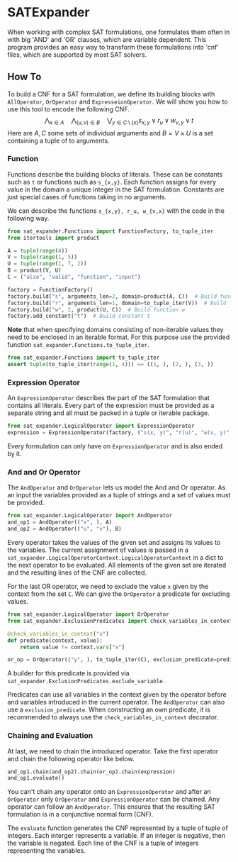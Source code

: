 # SATExpander
When working with complex SAT formulations, one formulates them often in with big 'AND' and 'OR' clauses, which are variable dependent. This program provides an easy way to transform these formulations into 'cnf' files, which are supported by most SAT solvers.

## How To
To build a CNF for a SAT formulation, we define its building blocks with `AllOperator`, `OrOperator` and `ExpresseionOperator`.
We will show you how to use this tool to encode the following CNF.
$$\bigwedge_{x \in A} \quad \bigwedge_{(u, v) \in B} \quad \bigvee_{y \in C \setminus \{x\}} s_{x,y} \vee r_{u} \vee w_{v, y} \vee t $$
Here are $A, C$ some sets of individual arguments and $B = V \times U$ is a set containing a tuple of to arguments.

### Function
Functions describe the building blocks of literals.
These can be constants such as `t` or functions such as `s_{x,y}`.
Each function assigns for every value in the domain a unique integer in the SAT formulation.
Constants are just special cases of functions taking in no arguments.

We can describe the functions `s_{x,y}, r_u, w_{v,x}` with the code in the following way.
```python
from sat_expander.Functions import FunctionFactory, to_tuple_iter
from itertools import product

A = tuple(range(4))
V = tuple(range(1, 5))
U = tuple(range(1, 7, 2))
B = product(V, U)
C = ("also", "valid", "function", "input")

factory = FunctionFactory()
factory.build("s", arguments_len=2, domain=product(A, C))  # Build function s
factory.build("r", arguments_len=1, domain=to_tuple_iter(V))  # Build function r
factory.build("w", 2, product(U, C))  # Build function w
factory.add_constant("t")  # Build constant t
```
**Note** that when specifying domains consisting of non-iterable values they need to be enclosed in an iterable format.
For this purpose use the provided function `sat_expander.Functions.to_tuple_iter`.
```python
from sat_expander.Functions import to_tuple_iter
assert tuple(to_tuple_iter(range(1, 4))) == ((1, ), (2, ), (3, ))
```

### Expression Operator
An `ExpressionOperator` describes the part of the SAT formulation that contains all literals. Every part of the expression must be provided as a separate string and all must be packed in a tuple or iterable package.
```python
from sat_expander.LogicalOperator import ExpressionOperator
expression = ExpressionOperator(factory, ("s(x, y)", "r(u)", "w(v, y)", "t"))
```
Every formulation can only have on `ExpressionOperator` and is also ended by it.

### And and Or Operator
The `AndOperator` and `OrOperator` lets us model the And and Or operator. As an input the variables provided as a tuple of strings and a set of values must be provided. 
```python
from sat_expander.LogicalOperator import AndOperator
and_op1 = AndOperator(("x", ), A)
and_op2 = AndOperator(("u", "v"), B)
```
Every operator takes the values of the given set and assigns its values to the variables. The current assignment of values is passed in a `sat_expander.LogicalOperatorContext.LogicalOperatorContext` in a dict to the next operator to be evaluated. All elements of the given set are iterated and the resulting lines of the CNF are collected.

For the last OR operator, we need to exclude the value `x` given by the context from the set `C`. We can give the `OrOperator` a predicate for excluding values.
```python
from sat_expander.LogicalOperator import OrOperator
from sat_expander.ExclusionPredicates import check_variables_in_context

@check_variables_in_context("x")
def predicate(context, value):
    return value != context.vars["x"]

or_op = OrOperator(("y", ), to_tuple_iter(C), exclusion_predicate=predicate)
```
A builder for this predicate is provided via `sat_expander.ExclusionPredicates.exclude_variable`.

Predicates can use all variables in the context given by the operator before and variables introduced in the current operator. The `AndOperator` can also use a `exclusion_predicate`. When constructing an own predicate, it is recommended to always use the `check_variables_in_context` decorator.

### Chaining and Evaluation
At last, we need to chain the introduced operator. Take the first operator and chain the following operator like below.
```python
and_op1.chain(and_op2).chain(or_op).chain(expression)
and_op1.evaluate()
```
You can't chain any operator onto an `ExpressionOperator` and after an `OrOperator` only `OrOperator` and `ExpressionOperator` can be chained. Any operator can follow an `AndOperator`. This ensures that the resulting SAT formulation is in a conjunctive normal form (CNF).

The `evaluate` function generates the CNF represented by a tuple of tuple of integers. Each interger represents a variable. If an integer is negative, then the variable is negated. Each line of the CNF is a tuple of integers representing the variables.
